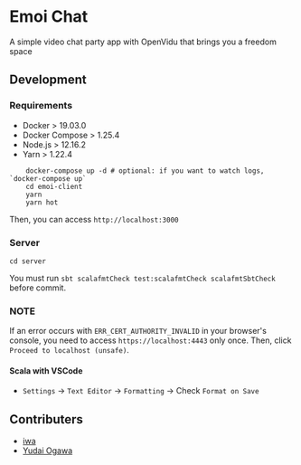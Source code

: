 # Emoi Chat

A simple video chat party app with OpenVidu that brings you a freedom space

## Development

### Requirements

- Docker > 19.03.0
- Docker Compose > 1.25.4
- Node.js > 12.16.2
- Yarn > 1.22.4

```shell
    docker-compose up -d # optional: if you want to watch logs, `docker-compose up`
    cd emoi-client
    yarn
    yarn hot
```

Then, you can access `http://localhost:3000`

### Server
    cd server

You must run `sbt scalafmtCheck test:scalafmtCheck scalafmtSbtCheck` before commit.


### NOTE

If an error occurs with `ERR_CERT_AUTHORITY_INVALID` in your browser's console,
you need to access `https://localhost:4443` only once.
Then, click `Proceed to localhost (unsafe)`.

#### Scala with VSCode
- `Settings` -> `Text Editor` -> `Formatting` -> Check `Format on Save`

## Contributers

- [iwa](@mananyuki)
- [Yudai Ogawa](@yudaiogawa)
